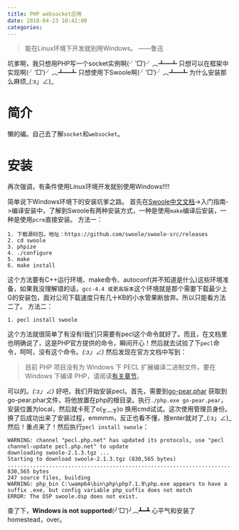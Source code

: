 ```yaml
---
title: PHP websocket应用
date: 2018-04-23 10:42:00
categories:
---
```


>能在Linux环境下开发就别用Windows。		——鲁迅

坑爹啊，我只想用PHP写一个socket实例啊(╯‵□′)╯︵┻━┻
只想可以在框架中实现啊(╯‵□′)╯︵┻━┻
只想使用下Swoole啊(╯‵□′)╯︵┻━┻
为什么安装那么麻烦_(:з」∠)_


# 简介

懒的编。自己去了解`socket`和`websocket`。


# 安装

再次强调，有条件使用Linux环境开发就别使用Windows!!!!

简单说下Windows环境下的安装坑爹之路。
首先在[Swoole中文文档](https://wiki.swoole.com/)->入门指南->编译安装中，了解到Swoole有两种安装方式，一种是使用`make`编译后安装，一种是使用`pcre`直接安装。
方法一：
```
1. 下载源码包。地址：https://github.com/swoole/swoole-src/releases
2. cd swoole
3. phpize
4. ./configure
5. make
6. make install
```
这个方法要有C++运行环境、make命令、autoconf(并不知道是什么)这些环境准备，如果我没理解错的话，`gcc-4.4 或更高版本`这个环境就是那个需要下载最少上G的安装包，面对公司下载速度只有几十KB的小水管果断放弃。所以只能看方法二了。
方法二：
```
1. pecl install swoole
```
这个方法就很简单了有没有!我们只需要有pecl这个命令就好了。而且，在文档里也明确说了，这是PHP官方提供的命令，瞬间开心！然后就去试验了下`pecl`命令，呵呵，没有这个命令。_(:з」∠)_
然后发现在官方文档中写到：
>目前 PHP 项目没有为 Windows 下 PECL 扩展编译二进制文件。要在 Windows 下编译 PHP，请阅读[有关章节](http://php.net/manual/zh/install.windows.legacy.index.php#install.windows.building)。

可以的。_(:з」∠)_
好吧，我们开始安装pecl。首先，需要到[go-pear.phar](http://pear.php.net/go-pear.phar) 获取到go-pear.phar文件，将他放置在php的根目录。执行`./php.exe go-pear.pear`，安装位置为local，然后就卡死了o(╥﹏╥)o
换用cmd试试。这次使用管理员身份。
换了后成功出来了安装过程，emmmm，反正也看不懂，按enter就对了_(:з」∠)_
然后！重点来了！然后执行`pecl install swoole`：
```
WARNING: channel "pecl.php.net" has updated its protocols, use "pecl channel-update pecl.php.net" to update
downloading swoole-2.1.3.tgz ...
Starting to download swoole-2.1.3.tgz (830,565 bytes)
..................................................................................................................done: 830,565 bytes
247 source files, building
WARNING: php_bin C:\wamp64\bin\php\php7.1.9\php.exe appears to have a suffix .exe, but config variable php_suffix does not match
ERROR: The DSP swoole.dsp does not exist.
```
查了下，**Windows is not supported**(╯‵□′)╯︵┻━┻
心平气和安装了homestead，over。


